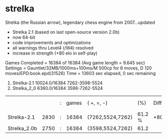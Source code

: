 # strelka
Strelka (the Russian arrow), legendary chess engine from 2007...updated

- Strelka 2.1 (based on last open-source version 2.0b)
- now 64-bit
- code improvements and optimizations
- all warnings thru Level4 (/W4) resolved
- increase in strength (+80 elo in self-play)

Games Completed = 16384 of 16384 (Avg game length = 9.645 sec)
Settings = Gauntlet/32MB/1000ms+100ms/M 500cp for 6 moves, D 120 moves/EPD:book.epd(31526)
Time = 13603 sec elapsed, 0 sec remaining
 1.  Strelka-2.1 10024.0/16384 7262-3598-5524
 2.  Strelka_2_0 6360.0/16384  3598-7262-5524
 
   |			|      |   |       |                |        |       |    |        |
   | ---------- | ---- | - | ----- | -------------- | ------ | ----- | -- | ------ |
   |            |      | : | games |(   +,   =,   -)|   (%)  |   Diff|  SD| CFS (%)|
   |Strelka-2.1 |  2830| : | 16384 |(7262,5524,7262)|  61.2 %|    +80|   2|  100.0 |
   |Strelka_2.0b|  2750| : | 16384 |(3598,5524,7262)|  61.2  |       |    |        |
